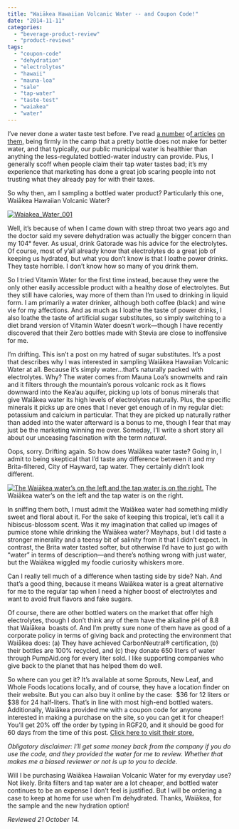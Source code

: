 ```yaml
---
title: "Waiākea Hawaiian Volcanic Water -- and Coupon Code!"
date: "2014-11-11"
categories:
  - "beverage-product-review"
  - "product-reviews"
tags:
  - "coupon-code"
  - "dehydration"
  - "electrolytes"
  - "hawaii"
  - "mauna-loa"
  - "sale"
  - "tap-water"
  - "taste-test"
  - "waiakea"
  - "water"
---
```


I’ve never done a water taste test before. I’ve read [a number](http://www.thrillist.com/drink/nation/the-best-bottled-water-water-taste-test-thrillist-nation) o[f articles](http://www.theguardian.com/education/2011/aug/08/bottled-water-taste-research) [on them,](http://www.motherjones.com/blue-marble/2009/07/bottled-waters-can-you-taste-difference) being firmly in the camp that a pretty bottle does not make for better water, and that typically, our public municipal water is healthier than anything the less-regulated bottled-water industry can provide. Plus, I generally scoff when people claim their tap water tastes bad; it’s my experience that marketing has done a great job scaring people into not trusting what they already pay for with their taxes.

So why then, am I sampling a bottled water product? Particularly this one, Waiākea Hawaiian Volcanic Water?

[![Waiakea_Water_001](http://s3.amazonaws.com/thegourmez-wpmedia/2014/11/Waiakea_Water_001-316x500.jpg)](http://www.rebeccagomezfarrell.com/2014/11/waiakea-hawaiian-volcanic-water-and-coupon-code/waiakea_water_001/)

Well, it’s because of when I came down with strep throat two years ago and the doctor said my severe dehydration was actually the bigger concern than my 104° fever. As usual, drink Gatorade was his advice for the electrolytes. Of course, most of y’all already know that electrolytes do a great job of keeping us hydrated, but what you don’t know is that I loathe power drinks. They taste horrible. I don’t know how so many of you drink them.

So I tried Vitamin Water for the first time instead, because they were the only other easily accessible product with a healthy dose of electrolytes. But they still have calories, way more of them than I’m used to drinking in liquid form. I am primarily a water drinker, although both coffee (black) and wine vie for my affections. And as much as I loathe the taste of power drinks, I also loathe the taste of artificial sugar substitutes, so simply switching to a diet brand version of Vitamin Water doesn’t work—though I have recently discovered that their Zero bottles made with Stevia are close to inoffensive for me.

I’m drifting. This isn’t a post on my hatred of sugar substitutes. It’s a post that describes why I was interested in sampling Waiākea Hawaiian Volcanic Water at all. Because it’s simply water…that’s naturally packed with electrolytes. Why? The water comes from Mauna Loa’s snowmelts and rain and it filters through the mountain’s porous volcanic rock as it flows downward into the Kea’au aquifer, picking up lots of bonus minerals that give Waiākea water its high levels of electrolytes naturally. Plus, the specific minerals it picks up are ones that I never get enough of in my regular diet: potassium and calcium in particular. That they are picked up naturally rather than added into the water afterward is a bonus to me, though I fear that may just be the marketing winning me over. Someday, I’ll write a short story all about our unceasing fascination with the term _natural_.

Oops, sorry. Drifting again. So how does Waiākea water taste? Going in, I admit to being skeptical that I’d taste any difference between it and my Brita-filtered, City of Hayward, tap water. They certainly didn’t look different.




<div class="caption">

[![The Waiākea water’s on the left and the tap water is on the right.](http://s3.amazonaws.com/thegourmez-wpmedia/2014/11/Waiakea_Water_003-500x332.jpg)](http://www.rebeccagomezfarrell.com/2014/11/waiakea-hawaiian-volcanic-water-and-coupon-code/waiakea_water_003/) The Waiākea water’s on the left and the tap water is on the right.</div>


In sniffing them both, I must admit the Waiākea water had something mildly sweet and floral about it. For the sake of keeping this tropical, let’s call it a hibiscus-blossom scent. Was it my imagination that called up images of pumice stone while drinking the Waiākea water? Mayhaps, but I did taste a stronger minerality and a teensy bit of salinity from it that I didn’t expect. In contrast, the Brita water tasted softer, but otherwise I’d have to just go with “water” in terms of description—and there’s nothing wrong with just water, but the Waiākea wiggled my foodie curiosity whiskers more.

Can I really tell much of a difference when tasting side by side? Nah. And that’s a good thing, because it means Waiākea water is a great alternative for me to the regular tap when I need a higher boost of electrolytes and want to avoid fruit flavors and fake sugars.

Of course, there are other bottled waters on the market that offer high electrolytes, though I don’t think any of them have the alkaline pH of 8.8 that Waiākea  boasts of. And I’m pretty sure none of them have as good of a corporate policy in terms of giving back and protecting the environment that Waiākea does: (a) They have achieved CarbonNeutral® certification, (b) their bottles are 100% recycled, and (c) they donate 650 liters of water through PumpAid.org for every liter sold. I like supporting companies who give back to the planet that has helped them do well.

So where can you get it? It’s available at some Sprouts, New Leaf, and Whole Foods locations locally, and of course, they have a location finder on their website. But you can also buy it online by the case:  $36 for 12 liters or $38 for 24 half-liters. That’s in line with most high-end bottled waters. Additionally, Waiākea provided me with a coupon code for anyone interested in making a purchase on the site, so you can get it for cheaper! You’ll get 20% off the order by typing in RGF20, and it should be good for 60 days from the time of this post. [Click here to visit their store.](http://store.waiakeasprings.com/collections/cases)

_Obligatory disclaimer: I’ll get some money back from the company if you do use the code, and they provided the water for me to review. Whether that makes me a biased reviewer or not is up to you to decide._

Will I be purchasing Waiākea Hawaiian Volcanic Water for my everyday use? Not likely. Brita filters and tap water are a lot cheaper, and bottled water continues to be an expense I don’t feel is justified. But I will be ordering a case to keep at home for use when I’m dehydrated. Thanks, Waiākea, for the sample and the new hydration option!

_Reviewed 21 October 14._
